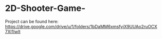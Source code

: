 # 2D-Shooter-Game-
Project can be found here:
https://drive.google.com/drive/u/1/folders/1bDaMM6xmsfyiX9UUAo2ruOCX7XI1Iwlt
